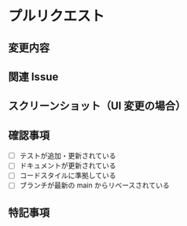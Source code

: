 # プルリクエスト

## 変更内容

<!-- 変更内容の概要を記載してください -->

## 関連 Issue

<!-- 関連するIssueがあれば記載してください。例: #123 -->

## スクリーンショット（UI 変更の場合）

<!-- UI変更がある場合はスクリーンショットを添付してください -->

## 確認事項

<!-- レビュアーに確認してほしい項目をチェックリスト形式で記載してください -->

- [ ] テストが追加・更新されている
- [ ] ドキュメントが更新されている
- [ ] コードスタイルに準拠している
- [ ] ブランチが最新の main からリベースされている

## 特記事項

<!-- レビュアーに伝えたい特記事項があれば記載してください -->
